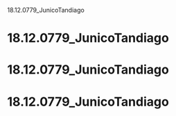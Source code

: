  18.12.0779_JunicoTandiago
# 18.12.0779_JunicoTandiago
# 18.12.0779_JunicoTandiago
# 18.12.0779_JunicoTandiago
